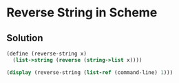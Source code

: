 # Reverse String in Scheme

## Solution

```Scheme
(define (reverse-string x)
  (list->string (reverse (string->list x))))

(display (reverse-string (list-ref (command-line) 1)))

```